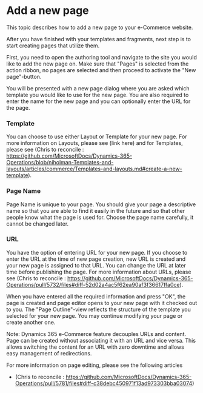 # Add a new page
This topic describes how to add a new page to your e-Commerce website.

After you have finished with your templates and fragments, next step is to start creating pages that utilize them.

First, you need to open the authoring tool and navigate to the site you would like to add the new page on. Make sure that "Pages" is selected from the action ribbon, no pages are selected and then proceed to activate the "New page"-button.

You will be presented with a new page dialog where you are asked which template you would like to use for the new page.  You are also required to enter the name for the new page and you can optionally enter the URL for the page.

### Template
You can choose to use either Layout or Template for your new page. For more information on Layouts, please see (link here) and for Templates, please see (Chris to reconcile : https://github.com/MicrosoftDocs/Dynamics-365-Operations/blob/niholman-Templates-and-layouts/articles/commerce/Templates-and-layouts.md#create-a-new-template).

### Page Name
Page Name is unique to your page. You should give your page a descriptive name so that you are able to find it easily in the future and so that other people know what the page is used for. Choose the page name carefully, it cannot be changed later.

### URL
You have the option of entering URL for your new page. If you choose to enter the URL at the time of new page creation, new URL is created and your new page is assigned to that URL. You can change the URL at later time before publishing the page. For more information about URLs, please see (Chris to reconcile : https://github.com/MicrosoftDocs/Dynamics-365-Operations/pull/5732/files#diff-52d02a4ac5f62ea90af3f36617ffa0ce).

When you have entered all the required information and press "OK", the page is created and page editor opens to your new page with it checked out to you. The "Page Outline"-view reflects the structure of the template you selected for your new page. You may continue modifying your page or create another one.

Note: Dynamics 365 e-Commerce feature decouples URLs and content. Page can be created without associating it with an URL and vice versa. This allows switching the content for an URL with zero downtime and allows easy management of redirections.

For more information on page editing, please see the following articles
- (Chris to reconcile : https://github.com/MicrosoftDocs/Dynamics-365-Operations/pull/5781/files#diff-c38debc450971f13ad973303bba03074)
